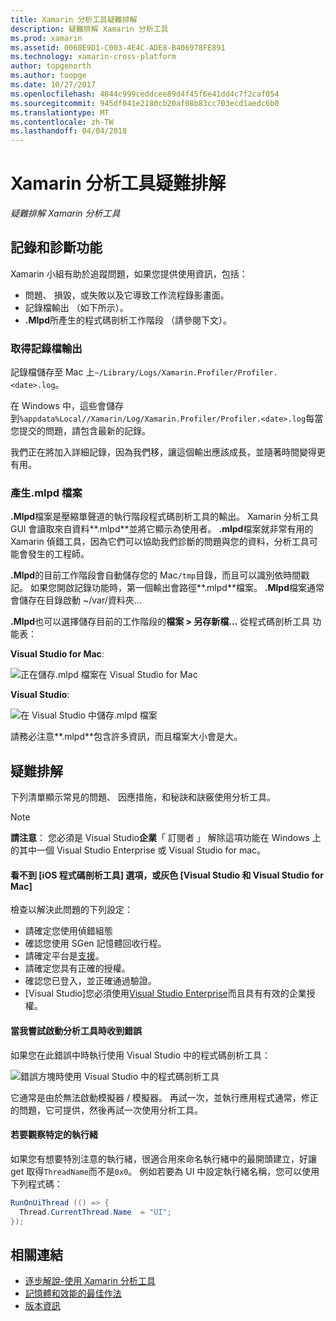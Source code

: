 ```yaml
---
title: Xamarin 分析工具疑難排解
description: 疑難排解 Xamarin 分析工具
ms.prod: xamarin
ms.assetid: 0060E9D1-C003-4E4C-ADE8-B406978FE891
ms.technology: xamarin-cross-platform
author: topgenorth
ms.author: toopge
ms.date: 10/27/2017
ms.openlocfilehash: 4844c999ceddcee89d4f45f6e41dd4c7f2caf054
ms.sourcegitcommit: 945df041e2180cb20af08b83cc703ecd1aedc6b0
ms.translationtype: MT
ms.contentlocale: zh-TW
ms.lasthandoff: 04/04/2018
---
```

# <a name="xamarin-profiler-troubleshooting"></a>Xamarin 分析工具疑難排解

_疑難排解 Xamarin 分析工具_

## <a name="logging-and-diagnostics"></a>記錄和診斷功能

Xamarin 小組有助於追蹤問題，如果您提供使用資訊，包括：

- 問題、 損毀，或失敗以及它導致工作流程錄影畫面。
- 記錄檔輸出 （如下所示）。
- **.Mlpd**所產生的程式碼剖析工作階段 （請參閱下文）。

### <a name="getting-log-outputs"></a>取得記錄檔輸出
記錄檔儲存至 Mac 上`~/Library/Logs/Xamarin.Profiler/Profiler.<date>.log`。

在 Windows 中，這些會儲存到`%appdata%Local//Xamarin/Log/Xamarin.Profiler/Profiler.<date>.log`每當您提交的問題，請包含最新的記錄。

我們正在將加入詳細記錄，因為我們移，讓這個輸出應該成長，並隨著時間變得更有用。

<a name="gen_mlpd" />

### <a name="generating-mlpd-files"></a>產生.mlpd 檔案

**.Mlpd**檔案是壓縮單聲道的執行階段程式碼剖析工具的輸出。 Xamarin 分析工具 GUI 會讀取來自資料**.mlpd**並將它顯示為使用者。 **.mlpd**檔案就非常有用的 Xamarin 偵錯工具，因為它們可以協助我們診斷的問題與您的資料，分析工具可能會發生的工程師。

**.Mlpd**的目前工作階段會自動儲存您的 Mac`/tmp`目錄，而且可以識別依時間戳記。 如果您開啟記錄功能時，第一個輸出會路徑**.mlpd**檔案。 **.Mlpd**檔案通常會儲存在目錄啟動 ~/var/資料夾...

**.Mlpd**也可以選擇儲存目前的工作階段的**檔案 > 另存新檔...** 從程式碼剖析工具 功能表：

**Visual Studio for Mac**:

![](troubleshooting-images/image17.png "正在儲存.mlpd 檔案在 Visual Studio for Mac")

**Visual Studio**:

![](troubleshooting-images/image17-vs.png "在 Visual Studio 中儲存.mlpd 檔案")


請務必注意**.mlpd**包含許多資訊，而且檔案大小會是大。

## <a name="troubleshooting"></a>疑難排解

下列清單顯示常見的問題、 因應措施，和秘訣和訣竅使用分析工具。

> [!NOTE]
> **請注意**： 您必須是 Visual Studio**企業**「 訂閱者 」 解除這項功能在 Windows 上的其中一個 Visual Studio Enterprise 或 Visual Studio for mac。

#### <a name="i-cant-see-the-ios-profiler-option-or-it-is-greyed-out-visual-studio-and-visual-studio-for-mac"></a>看不到 [iOS 程式碼剖析工具] 選項，或灰色 [Visual Studio 和 Visual Studio for Mac]

檢查以解決此問題的下列設定：

- 請確定您使用偵錯組態
- 確認您使用 SGen 記憶體回收行程。
- 請確定平台是[支援](~/tools/profiler/index.md#Profiler_Support)。
- 請確定您具有正確的授權。
- 確認您已登入，並正確通過驗證。
- [Visual Studio]您必須使用[Visual Studio Enterprise](https://www.visualstudio.com/vs/enterprise/)而且具有有效的企業授權。


#### <a name="i-get-an-error-when-i-try-to-launch-the-profiler"></a>當我嘗試啟動分析工具時收到錯誤

如果您在此錯誤中時執行使用 Visual Studio 中的程式碼剖析工具：

![](troubleshooting-images/error.png "錯誤方塊時使用 Visual Studio 中的程式碼剖析工具")

它通常是由於無法啟動模擬器 / 模擬器。 再試一次，並執行應用程式通常，修正的問題，它可提供，然後再試一次使用分析工具。

#### <a name="to-watch-a-specific-thread"></a>若要觀察特定的執行緒

如果您有想要特別注意的執行緒，很適合用來命名執行緒中的最開頭建立，好讓 get 取得`ThreadName`而不是`0x0`。 例如若要為 UI 中設定執行緒名稱，您可以使用下列程式碼：


```csharp
RunOnUiThread (() => {
  Thread.CurrentThread.Name  = "UI";
});
```



## <a name="related-links"></a>相關連結

- [逐步解說-使用 Xamarin 分析工具](~/tools/profiler/index.md)
- [記憶體和效能的最佳作法](~/cross-platform/deploy-test/memory-perf-best-practices.md)
- [版本資訊](https://developer.xamarin.com/releases/profiler/preview/)
